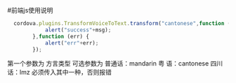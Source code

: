 #前端js使用说明
```javascript
  cordova.plugins.TransformVoiceToText.transform("cantonese",function (msg) {
            alert("success"+msg);
        },function (err) {
            alert("err"+err);
        });
```      
第一个参数为 方言类型 可选参数为
普通话：mandarin
粤 语：cantonese
四川话：lmz
必须传入其中一种，否则报错
